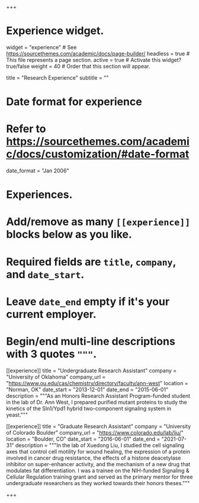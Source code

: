 +++
# Experience widget.
widget = "experience"  # See https://sourcethemes.com/academic/docs/page-builder/
headless = true  # This file represents a page section.
active = true  # Activate this widget? true/false
weight = 40  # Order that this section will appear.

title = "Research Experience"
subtitle = ""

# Date format for experience
#   Refer to https://sourcethemes.com/academic/docs/customization/#date-format
date_format = "Jan 2006"

# Experiences.
#   Add/remove as many `[[experience]]` blocks below as you like.
#   Required fields are `title`, `company`, and `date_start`.
#   Leave `date_end` empty if it's your current employer.
#   Begin/end multi-line descriptions with 3 quotes `"""`.
[[experience]]
  title = "Undergraduate Research Assistant"
  company = "University of Oklahoma"
  company_url = "https://www.ou.edu/cas/chemistry/directory/faculty/ann-west"
  location = "Norman, OK"
  date_start = "2013-12-01"
  date_end = "2015-06-01"
  description = """As an Honors Research Assistant Program-funded student in the lab of Dr. Ann West, I prepared purified mutant proteins to study the kinetics of the Sln1/Ypd1 hybrid two-component signaling system in yeast."""

[[experience]]
  title = "Graduate Research Assistant"
  company = "University of Colorado Boulder"
  company_url = "https://www.colorado.edu/lab/liu/"
  location = "Boulder, CO"
  date_start = "2016-06-01"
  date_end = "2021-07-31"
  description = """In the lab of Xuedong Liu, I studied the cell signaling axes that control cell motility for wound healing, the expression of a protein involved in cancer drug resistance, the effects of a histone deacetylase inhibitor on super-enhancer activity, and the mechanism of a new drug that modulates fat differentiation. I was a trainee on the NIH-funded Signaling & Cellular Regulation training grant and served as the primary mentor for three undergraduate researchers as they worked towards their honors theses."""

+++
